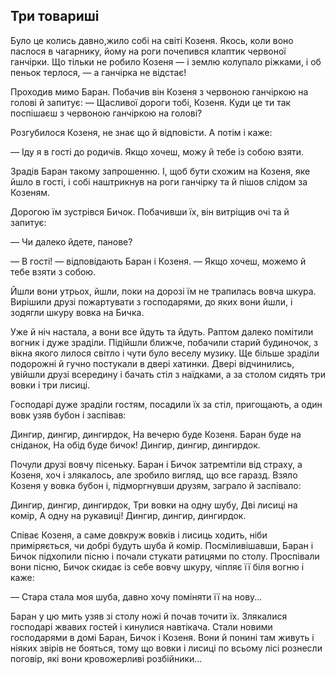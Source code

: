 ## Три товариші

Було це колись давно,жило собі на світі Козеня.
Якось, коли воно паслося в чагарнику, йому на роги почепився клаптик червоної ганчірки.
Що тільки не робило Козеня — і землю колупало ріжками, і об пеньок терлося, — а ганчірка не відстає!

Проходив мимо Баран.
Побачив він Козеня з червоною ганчіркою на голові й запитує:
— Щасливої дороги тобі, Козеня.
Куди це ти так поспішаєш з червоною ганчіркою на голові?

Розгубилося Козеня, не знає що й відповісти.
А потім і каже:

— Іду я в гості до родичів.
Якщо хочеш, можу й тебе із собою взяти.

Зрадів Баран такому запрошенню.
І, щоб бути схожим на Козеня, яке йшло в гості, і собі наштрикнув на роги ганчірку та й пішов слідом за Козеням.

Дорогою їм зустрівся Бичок.
Побачивши їх, він витріщив очі та й запитує:

— Чи далеко йдете, панове?

— В гості! — відповідають Баран і Козеня. — Якщо хочеш, можемо й тебе взяти з собою.

Йшли вони утрьох, йшли, поки на дорозі їм не трапилась вовча шкура.
Вирішили друзі пожартувати з господарями, до яких вони йшли, і зодягли шкуру вовка на Бичка.

Уже й ніч настала, а вони все йдуть та йдуть.
Раптом далеко помітили вогник і дуже зраділи.
Підійшли ближче, побачили старий будиночок, з вікна якого лилося світло і чути було веселу музику.
Ще більше зраділи подорожні й гучно постукали в двері хатинки.
Двері відчинились, увійшли друзі всередину і бачать стіл з наїдками, а за столом сидять три вовки і три лисиці.

Господарі дуже зраділи гостям, посадили їх за стіл, пригощають, а один вовк узяв бубон і заспівав:

Дингир, дингир, дингирдок,
На вечерю буде Козеня.
Баран буде на сніданок,
На обід буде бичок!
Дингир, дингир, дингирдок.

Почули друзі вовчу пісеньку.
Баран і Бичок затремтіли від страху, а Козеня, хоч і злякалось, але зробило вигляд, що все гаразд.
Взяло Козеня у вовка бубон і, підморгнувши друзям, заграло й заспівало:

Дингир, дингир, дингирдок,
Три вовки на одну шубу,
Дві лисиці на комір,
А одну на рукавиці!
Дингир, дингир, дингирдок.

Співає Козеня, а саме довкруж вовків і лисиць ходить, ніби приміряється, чи добрі будуть шуба й комір.
Посміливішавши, Баран і Бичок підхопили пісню і почали стукати ратицями по столу.
Проспівали вони пісню, Бичок скидає із себе вовчу шкуру, чіпляє її біля вогню і каже:

— Стара стала моя шуба, давно хочу поміняти її на нову...

Баран у цю мить узяв зі столу ножі й почав точити їх.
Злякалися господарі жвавих гостей і кинулися навтікача.
Стали новими господарями в домі Баран, Бичок і Козеня.
Вони й понині там живуть і ніяких звірів не бояться, тому що вовки і лисиці по всьому лісі рознесли поговір, які вони кровожерливі розбійники...
